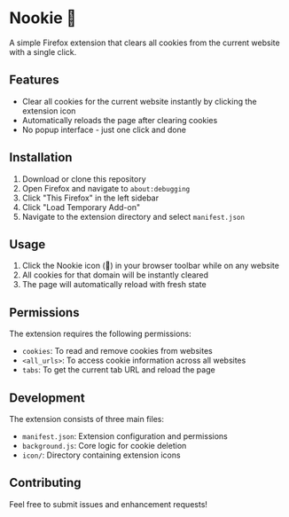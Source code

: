 # Nookie 🍪

A simple Firefox extension that clears all cookies from the current website with a single click.

## Features

- Clear all cookies for the current website instantly by clicking the extension icon
- Automatically reloads the page after clearing cookies
- No popup interface - just one click and done

## Installation

1. Download or clone this repository
2. Open Firefox and navigate to `about:debugging`
3. Click "This Firefox" in the left sidebar
4. Click "Load Temporary Add-on"
5. Navigate to the extension directory and select `manifest.json`

## Usage

1. Click the Nookie icon (🍪) in your browser toolbar while on any website
2. All cookies for that domain will be instantly cleared
3. The page will automatically reload with fresh state

## Permissions

The extension requires the following permissions:

- `cookies`: To read and remove cookies from websites
- `<all_urls>`: To access cookie information across all websites
- `tabs`: To get the current tab URL and reload the page

## Development

The extension consists of three main files:

- `manifest.json`: Extension configuration and permissions
- `background.js`: Core logic for cookie deletion
- `icon/`: Directory containing extension icons

## Contributing

Feel free to submit issues and enhancement requests!